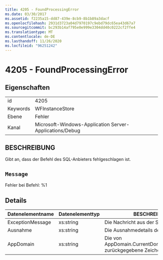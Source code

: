 ```yaml
---
title: 4205 - FoundProcessingError
ms.date: 03/30/2017
ms.assetid: f2235a15-dd87-439e-8cb9-8b1b89a3dacf
ms.openlocfilehash: 2931d3723a04d7970197c9ebd79dc65ea43d67a7
ms.sourcegitcommit: bc293b14af795e0e999e3304dd40c0222cf2ffe4
ms.translationtype: MT
ms.contentlocale: de-DE
ms.lasthandoff: 11/26/2020
ms.locfileid: "96251242"
---
```

# <a name="4205---foundprocessingerror"></a>4205 - FoundProcessingError

## <a name="properties"></a>Eigenschaften  
  
|||  
|-|-|  
|id|4205|  
|Keywords|WFInstanceStore|  
|Ebene|Fehler|  
|Kanal|Microsoft-Windows-Application Server-Applications/Debug|  
  
## <a name="description"></a>BESCHREIBUNG  

 Gibt an, dass der Befehl des SQL-Anbieters fehlgeschlagen ist.  
  
## <a name="message"></a>`Message`  

 Fehler bei Befehl: %1  
  
## <a name="details"></a>Details  
  
|Datenelementname|Datenelementtyp|BESCHREIBUNG|  
|--------------------|--------------------|-----------------|  
|ExceptionMessage|xs:string|Die Nachricht aus der SQL-Ausnahme.|  
|Ausnahme|xs:string|Die Ausnahmedetails der Ausnahme.|  
|AppDomain|xs:string|Die von AppDomain.CurrentDomain.FriendlyName zurückgegebene Zeichenfolge.|
